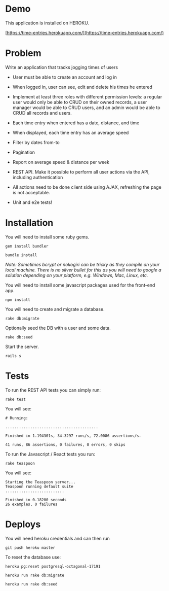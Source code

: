 # Demo

This application is installed on HEROKU. 

[https://time-entries.herokuapp.com/](https://time-entries.herokuapp.com/)

# Problem

Write an application that tracks jogging times of users

- User must be able to create an account and log in

- When logged in, user can see, edit and delete his times he entered

- Implement at least three roles with different permission levels: a regular user would only be able to CRUD on their owned records, a user manager would be able to CRUD users, and an admin would be able to CRUD all records and users.

- Each time entry when entered has a date, distance, and time

- When displayed, each time entry has an average speed

- Filter by dates from-to

- Pagination

- Report on average speed & distance per week

- REST API. Make it possible to perform all user actions via the API, including authentication

- All actions need to be done client side using AJAX, refreshing the page is not acceptable.

- Unit and e2e tests!

# Installation

You will need to install some ruby gems.

`gem install bundler`

`bundle install`

_Note:  Sometimes bcrypt or nokogiri can be tricky as they compile on your local machine. There is no silver bullet for this as you will need to google a solution depending on your platform, e.g. Windows, Mac, Linux, etc._

You will need to install some javascript packages used for the front-end app.

`npm install`

You will need to create and migrate a database.  

`rake db:migrate`

Optionally seed the DB with a user and some data.

`rake db:seed`

Start the server.

`rails s`

# Tests

To run the REST API tests you can simply run:

`rake test`

You will see:

```
# Running:

.........................................

Finished in 1.194301s, 34.3297 runs/s, 72.0086 assertions/s.

41 runs, 86 assertions, 0 failures, 0 errors, 0 skips
```

To run the Javascript / React tests you run:

`rake teaspoon`

You will see:

```
Starting the Teaspoon server...
Teaspoon running default suite
..........................

Finished in 0.18200 seconds
26 examples, 0 failures

```

# Deploys

You will need heroku credentials and can then run

`git push heroku master`

To reset the database use:

`heroku pg:reset postgresql-octagonal-17191`

`heroku run rake db:migrate`

`heroku run rake db:seed`

